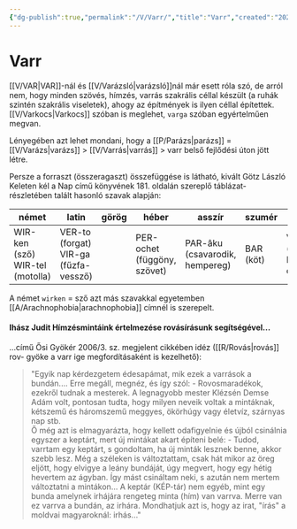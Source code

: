```yaml
---
{"dg-publish":true,"permalink":"/V/Varr/","title":"Varr","created":"2024-03-04T16:32","updated":"2025-04-04T22:55"}
---
```



# Varr

[[V/VAR\|VAR]]-nál és [[V/Varázsló\|varázsló]]nál már esett róla szó, de arról nem, hogy minden szövés, hímzés, varrás szakrális céllal készült (a ruhák szintén szakrális viseletek), ahogy az építmények is ilyen céllal építettek.  
[[V/Varkocs\|Varkocs]] szóban is meglehet, `varga` szóban egyértelműen megvan.  

Lényegében azt lehet mondani, hogy a [[P/Parázs\|parázs]] = [[V/Varázs\|varázs]] > [[V/Varrás\|varrás]] > varr belső fejlődési úton jött létre.  

Persze a forraszt (összeragaszt) összefüggése is látható, kivált Götz László Keleten kél a Nap című könyvének 181. oldalán szereplő táblázat-részletében talált hasonló szavak alapján:  

| német                              | latin                                    | görög | héber                       | asszír                         | szumér    | magyar                   |
| ---------------------------------- | ---------------------------------------- | ----- | --------------------------- | ------------------------------ | --------- | ------------------------ |
| WIR-ken (sző)<br>WIR-tel (motolla) | VER-to (forgat)<br>VIR-ga (fűzfa-vessző) |       | PER-ochet (függöny, szövet) | PAR-âku (csavarodik, hempereg) | BAR (köt) | VARR<br>(össze)-BOR-onál |

A német `wirken` = sző azt más szavakkal egyetemben [[A/Arachnophobia\|arachnophobia]] címnél is szerepelt.  

#### Ihász Judit Hímzésmintáink értelmezése rovásírásunk segítségével...

...című Ősi Gyökér 2006/3. sz. megjelent cikkében idéz ([[R/Rovás\|rovás]] rov- gyöke a varr ige megfordításaként is kezelhető):  
> "Egyik nap kérdezgetem édesapámat, mik ezek a varrások a bundán.... Erre megáll, megnéz, és így szól: - Rovosmaradékok, ezekről tudnak a mesterek. A legnagyobb mester Klézsén Demse Adám volt, pontosan tudta, hogy milyen neveik voltak a mintáknak, kétszemű és háromszemű meggyes, ökörhúgy vagy életvíz, szárnyas nap stb.  
> Ő még azt is elmagyarázta, hogy kellett odafigyelnie és újból csinálnia egyszer a keptárt, mert új mintákat akart építeni belé: - Tudod, varrtam egy keptárt, s gondoltam, ha új minták lesznek benne, akkor szebb lesz. Még a széleken is változtattam, csak hát mikor az öreg eljött, hogy elvigye a leány bundáját, úgy megvert, hogy egy hétig hevertem az ágyban. Így mást csináltam neki, s azután nem mertem változtatni a mintákon... A keptár (KÉP-tár) nem egyéb, mint egy bunda amelynek irhájára rengeteg minta (hím) van varrva. Merre van ez varrva a bundán, az irhára. Mondhatjuk azt is, hogy az irat, "írás" a moldvai magyaroknál: irhás..."  